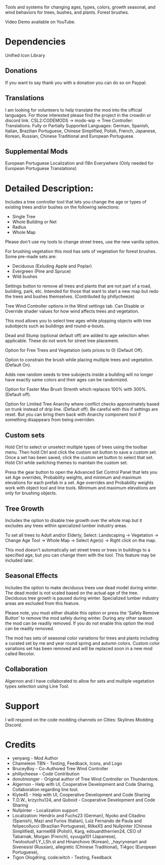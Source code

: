 ﻿Tools and systems for changing ages, types, colors, growth seasonal, and wind behaviors for trees, bushes, and plants. Forest brushes.

Video Demo available on YouTube.

# Dependencies
Unified Icon Library

## Donations
If you want to say thank you with a donation you can do so on Paypal.

## Translations
I am looking for volunteers to help translate the mod into the official languages. For those interested please find the project in the crowdin or discord link. CSL2:CODEMODS -> mods-wip -> Tree Controller: Translations.
Fully or Partially Supported Languages: German, Spanish, Italian, Brazilian Portuguese, Chinese Simplified, Polish, French, Japanese, Korean, Russian, Chinese Traditional and European Portuguese.

## Supplemental Mods
European Portuguese Localization and I18n Everywhere (Only needed for European Portuguese Translations)

# Detailed Description:
Includes a tree controller tool that lets you change the age or types of existing trees and/or bushes on the following selections:
* Single Tree
* Whole Building or Net
* Radius
* Whole Map

Please don't use my tools to change street trees, use the new vanilla option.

For brushing vegetation this mod has sets of vegetation for forest brushes. Some pre-made sets are:
* Deciduous (Exluding Apple and Poplar)
* Evergreen (Pine and Spruce)
* Wild bushes 

Settings button to remove all trees and plants that are not part of a road, building, park, etc. Intended for those that want to start a new map but redo the trees and bushes themselves. (Contributed by phillycheeze)

Tree Wind Controller options in the Wind settings tab. Can Disable or Override shader values for how wind affects trees and vegetation.

This mod allows you to select tree ages while plopping objects with tree subobjects such as buildings and round-a-bouts.

Dead and Stump (optional default off) are added to age selection when applicable. These do not work for street tree placement.

Option for Free Trees and Vegetation (sets prices to 0) (Default Off).

Option to constrain the brush while placing multiple trees and vegetation. (Default On).

Adds new random seeds to tree subojects inside a building will no longer have exactly same colors and their ages can be randomized.

Option for Faster Max Brush Strenth which replaces 100% with 300%. (Default off).

Option for Limited Tree Anarchy where conflict checks approximately based on trunk instead of drip line. (Default off). Be careful with this if settings are reset. But you can bring them back with Anarchy component tool if something disappears from being overriden.

## Custom sets
Hold Ctrl to select or unselect multiple types of trees using the toolbar menu. Then hold Ctrl and click the custom set button to save a custom set. Once a set has been saved, click the custom set button to select that set. Hold Ctrl while switching themes to maintain the custom set.

Press the gear button to open the Advanced Set Control Panel that lets you set Age overrides, Probability weights, and minimum and maximum elevations for each prefab in a set. Age overrides and Probability weights work with object tool and line tools. Minimum and maximum elevations are only for brushing objects. 

## Tree Growth
Includes the option to disable tree growth over the whole map but it excludes any trees within specialized lumber industry areas.

To set all trees to Adult and/or Elderly, Select: Landscaping -> Vegetation -> Change Age Tool -> Whole Map -> Select Age(s) -> Right click on the map. 

This mod doesn't automatically set street trees or trees in buildings to a specified age, but you can change them with the tool. This feature may be included later.

## Seasonal Effects
Includes the option to make deciduous trees use dead model during winter. The dead model is not scaled based on the actual age of the tree.
Deciduous tree growth is paused during winter. Specialized lumber industry areas are excluded from this feature.

Please note, you must either disable this option or press the 'Safely Remove Button' to remove the mod safely during winter.
During any other season the mod can be readily removed. If you do not enable this option the mod can be readily removed.

The mod has sets of seasonal color variations for trees and plants including a curated set by me and year round spring and autumn colors.
Custom color variations set has been removed and will be replaced soon in a new mod called Recolor.

## Collaboration
Algernon and I have collaborated to allow for sets and multiple vegetation types selection using Line Tool.

# Support
I will respond on the code modding channels on Cities: Skylines Modding Discord.

# Credits 
* yenyang - Mod Author
* Chameleon TBN - Testing, Feedback, Icons, and Logo
* BruceyBoy - Co-Authored Tree Wind Controller
* phillycheese - Code Contribution
* donutmonger - Original author of Tree Wind Controller on Thunderstore.
* Algernon - Help with UI, Cooperative Development and Code Sharing, Collaboration regarding line tool.
* Klyte45 - Help with UI, Cooperative Development and Code Sharing
* T.D.W., krzychu124, and Quboid - Cooperative Development and Code Sharing
* Nullpinter - Localization support
* Localization: Hendrix and Fuchs23 (German), Nyoko and Citadino (Spanish), Mazi and Furios (Italian), Luiz Fernando de Paula and felipecollucci (Brazilian Portuguese), RilkeXS and Nullpinter (Chinese Simplified), karmel68 (Polish), Karg, edouardtherrien24, CEO of Tabarnak, Morgan (French), syuuga101 (Japanese), TwotoolusFLY_LSh.st and Hinanchovo (Korean), _hayrynenart and SivenesisI (Russian), allegretic (Chinese Traditional), Ti4goc (European Portuguese), 
* Tigon Ologdring, code:witch - Testing, Feedback